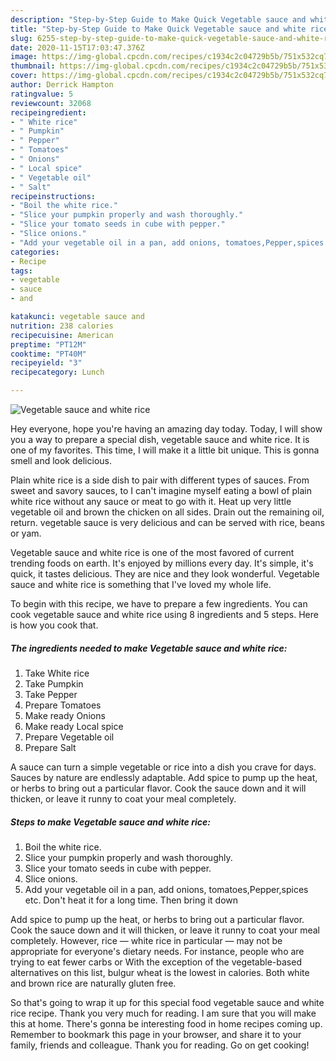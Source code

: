 ```yaml
---
description: "Step-by-Step Guide to Make Quick Vegetable sauce and white rice"
title: "Step-by-Step Guide to Make Quick Vegetable sauce and white rice"
slug: 6255-step-by-step-guide-to-make-quick-vegetable-sauce-and-white-rice
date: 2020-11-15T17:03:47.376Z
image: https://img-global.cpcdn.com/recipes/c1934c2c04729b5b/751x532cq70/vegetable-sauce-and-white-rice-recipe-main-photo.jpg
thumbnail: https://img-global.cpcdn.com/recipes/c1934c2c04729b5b/751x532cq70/vegetable-sauce-and-white-rice-recipe-main-photo.jpg
cover: https://img-global.cpcdn.com/recipes/c1934c2c04729b5b/751x532cq70/vegetable-sauce-and-white-rice-recipe-main-photo.jpg
author: Derrick Hampton
ratingvalue: 5
reviewcount: 32068
recipeingredient:
- " White rice"
- " Pumpkin"
- " Pepper"
- " Tomatoes"
- " Onions"
- " Local spice"
- " Vegetable oil"
- " Salt"
recipeinstructions:
- "Boil the white rice."
- "Slice your pumpkin properly and wash thoroughly."
- "Slice your tomato seeds in cube with pepper."
- "Slice onions."
- "Add your vegetable oil in a pan, add onions, tomatoes,Pepper,spices etc. Don&#39;t heat it for a long time. Then bring it down"
categories:
- Recipe
tags:
- vegetable
- sauce
- and

katakunci: vegetable sauce and 
nutrition: 238 calories
recipecuisine: American
preptime: "PT12M"
cooktime: "PT40M"
recipeyield: "3"
recipecategory: Lunch

---
```



![Vegetable sauce and white rice](https://img-global.cpcdn.com/recipes/c1934c2c04729b5b/751x532cq70/vegetable-sauce-and-white-rice-recipe-main-photo.jpg)

Hey everyone, hope you're having an amazing day today. Today, I will show you a way to prepare a special dish, vegetable sauce and white rice. It is one of my favorites. This time, I will make it a little bit unique. This is gonna smell and look delicious.

Plain white rice is a side dish to pair with different types of sauces. From sweet and savory sauces, to I can&#39;t imagine myself eating a bowl of plain white rice without any sauce or meat to go with it. Heat up very little vegetable oil and brown the chicken on all sides. Drain out the remaining oil, return. vegetable sauce is very delicious and can be served with rice, beans or yam.

Vegetable sauce and white rice is one of the most favored of current trending foods on earth. It's enjoyed by millions every day. It's simple, it's quick, it tastes delicious. They are nice and they look wonderful. Vegetable sauce and white rice is something that I've loved my whole life.


To begin with this recipe, we have to prepare a few ingredients. You can cook vegetable sauce and white rice using 8 ingredients and 5 steps. Here is how you cook that.

<!--inarticleads1-->

##### The ingredients needed to make Vegetable sauce and white rice:

1. Take  White rice
1. Take  Pumpkin
1. Take  Pepper
1. Prepare  Tomatoes
1. Make ready  Onions
1. Make ready  Local spice
1. Prepare  Vegetable oil
1. Prepare  Salt


A sauce can turn a simple vegetable or rice into a dish you crave for days. Sauces by nature are endlessly adaptable. Add spice to pump up the heat, or herbs to bring out a particular flavor. Cook the sauce down and it will thicken, or leave it runny to coat your meal completely. 

<!--inarticleads2-->

##### Steps to make Vegetable sauce and white rice:

1. Boil the white rice.
1. Slice your pumpkin properly and wash thoroughly.
1. Slice your tomato seeds in cube with pepper.
1. Slice onions.
1. Add your vegetable oil in a pan, add onions, tomatoes,Pepper,spices etc. Don&#39;t heat it for a long time. Then bring it down


Add spice to pump up the heat, or herbs to bring out a particular flavor. Cook the sauce down and it will thicken, or leave it runny to coat your meal completely. However, rice — white rice in particular — may not be appropriate for everyone&#39;s dietary needs. For instance, people who are trying to eat fewer carbs or With the exception of the vegetable-based alternatives on this list, bulgur wheat is the lowest in calories. Both white and brown rice are naturally gluten free. 

So that's going to wrap it up for this special food vegetable sauce and white rice recipe. Thank you very much for reading. I am sure that you will make this at home. There's gonna be interesting food in home recipes coming up. Remember to bookmark this page in your browser, and share it to your family, friends and colleague. Thank you for reading. Go on get cooking!
